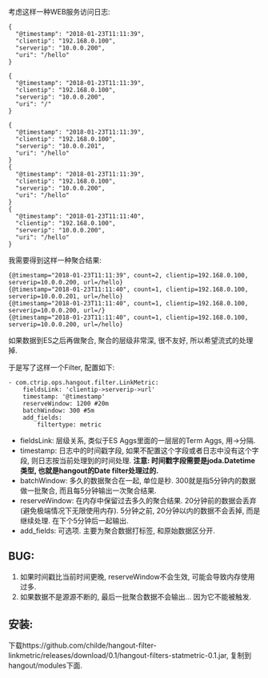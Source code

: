 考虑这样一种WEB服务访问日志:
```
{
  "@timestamp": "2018-01-23T11:11:39",
  "clientip": "192.168.0.100",
  "serverip": "10.0.0.200",
  "uri": "/hello"
}

{
  "@timestamp": "2018-01-23T11:11:39",
  "clientip": "192.168.0.100",
  "serverip": "10.0.0.200",
  "uri": "/"
}

{
  "@timestamp": "2018-01-23T11:11:39",
  "clientip": "192.168.0.100",
  "serverip": "10.0.0.201",
  "uri": "/hello"
}
{
  "@timestamp": "2018-01-23T11:11:39",
  "clientip": "192.168.0.100",
  "serverip": "10.0.0.200",
  "uri": "/hello"
}
{
  "@timestamp": "2018-01-23T11:11:40",
  "clientip": "192.168.0.100",
  "serverip": "10.0.0.200",
  "uri": "/hello"
}
```

我需要得到这样一种聚合结果:
```
{@timestamp="2018-01-23T11:11:39", count=2, clientip=192.168.0.100, serverip=10.0.0.200, url=/hello}
{@timestamp="2018-01-23T11:11:40", count=1, clientip=192.168.0.100, serverip=10.0.0.201, url=/hello}
{@timestamp="2018-01-23T11:11:40", count=1, clientip=192.168.0.100, serverip=10.0.0.200, url=/}
{@timestamp="2018-01-23T11:11:40", count=1, clientip=192.168.0.100, serverip=10.0.0.200, url=/hello}
```

如果数据到ES之后再做聚合, 聚合的层级非常深, 很不友好, 所以希望流式的处理掉.

于是写了这样一个Filter, 配置如下:

```
- com.ctrip.ops.hangout.filter.LinkMetric:
    fieldsLink: 'clientip->serverip->url'
    timestamp: '@timestamp'
    reserveWindow: 1200 #20m
    batchWindow: 300 #5m
    add_fields:
        filtertype: metric
```

- fieldsLink: 层级关系, 类似于ES Aggs里面的一层层的Term Aggs, 用->分隔.
- timestamp: 日志中的时间戳字段, 如果不配置这个字段或者日志中没有这个字段, 则日志按当前处理到的时间处理.  **注意: 时间戳字段需要是joda.Datetime 类型, 也就是hangout的Date filter处理过的.**
- batchWindow: 多久的数据聚合在一起, 单位是秒. 300就是指5分钟内的数据做一批聚合, 而且每5分钟输出一次聚合结果.
- reserveWindow: 在内存中保留过去多久的聚合结果. 20分钟前的数据会丢弃(避免极端情况下无限使用内存).  5分钟之前, 20分钟以内的数据不会丢掉, 而是继续处理. 在下个5分钟后一起输出.
- add_fields: 可选项. 主要为聚合数据打标签, 和原始数据区分开.

## BUG: 
1. 如果时间戳比当前时间更晚, reserveWindow不会生效, 可能会导致内存使用过多.
2. 如果数据不是源源不断的, 最后一批聚合数据不会输出... 因为它不能被触发.

## 安装:

下载https://github.com/childe/hangout-filter-linkmetric/releases/download/0.1/hangout-filters-statmetric-0.1.jar, 复制到hangout/modules下面.
